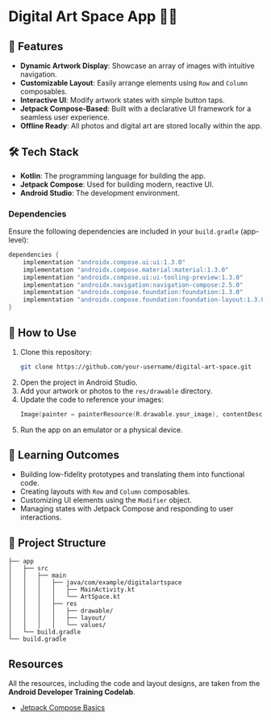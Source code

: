 # Digital Art Space App 🎨📱

## 🌟 Features

- **Dynamic Artwork Display**: Showcase an array of images with intuitive navigation.
- **Customizable Layout**: Easily arrange elements using `Row` and `Column` composables.
- **Interactive UI**: Modify artwork states with simple button taps.
- **Jetpack Compose-Based**: Built with a declarative UI framework for a seamless user experience.
- **Offline Ready**: All photos and digital art are stored locally within the app.

## 🛠 Tech Stack

- **Kotlin**: The programming language for building the app.
- **Jetpack Compose**: Used for building modern, reactive UI.
- **Android Studio**: The development environment.

### Dependencies

Ensure the following dependencies are included in your `build.gradle` (app-level):

```gradle
dependencies {
    implementation "androidx.compose.ui:ui:1.3.0"
    implementation "androidx.compose.material:material:1.3.0"
    implementation "androidx.compose.ui:ui-tooling-preview:1.3.0"
    implementation "androidx.navigation:navigation-compose:2.5.0"
    implementation "androidx.compose.foundation:foundation:1.3.0"
    implementation "androidx.compose.foundation:foundation-layout:1.3.0"
}
```

## 🚀 How to Use

1. Clone this repository:
   ```bash
   git clone https://github.com/your-username/digital-art-space.git
   ```
2. Open the project in Android Studio.
3. Add your artwork or photos to the `res/drawable` directory.
4. Update the code to reference your images:
   ```kotlin
   Image(painter = painterResource(R.drawable.your_image), contentDescription = "Your Image")
   ```
5. Run the app on an emulator or a physical device.

## 📖 Learning Outcomes

- Building low-fidelity prototypes and translating them into functional code.
- Creating layouts with `Row` and `Column` composables.
- Customizing UI elements using the `Modifier` object.
- Managing states with Jetpack Compose and responding to user interactions.



## 📂 Project Structure

```
├── app
│   ├── src
│   │   ├── main
│   │   │   ├── java/com/example/digitalartspace
│   │   │   │   ├── MainActivity.kt
│   │   │   │   └── ArtSpace.kt
│   │   │   ├── res
│   │   │   │   ├── drawable/
│   │   │   │   ├── layout/
│   │   │   │   └── values/
│   └── build.gradle
└── build.gradle
```
## Resources

All the resources, including the code and layout designs, are taken from the **Android Developer Training Codelab**.

- [Jetpack Compose Basics](https://developer.android.com/courses/pathways/compose)



